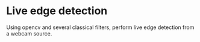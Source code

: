 # Live edge detection

Using opencv and several classical filters, perform live edge detection from a webcam source.